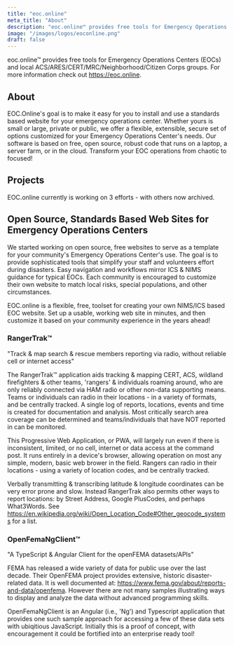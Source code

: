 ```yaml
---
title: "eoc.online"
meta_title: "About"
description: "eoc.online™ provides free tools for Emergency Operations Centers (EOCs) and local ACS/ARES/CERT/MRC/Neighborhood/Citizen Corps groups. For more information check out https://eoc.online."
image: "/images/logos/eoconline.png"
draft: false
---
```


eoc.online™ provides free tools for Emergency Operations Centers (EOCs) and local ACS/ARES/CERT/MRC/Neighborhood/Citizen Corps groups. For more information check out https://eoc.online.

## About

EOC.Online's goal is to make it easy for you to install and use a standards based website for your emergency operations center. Whether yours is small or large, private or public, we offer a flexible, extensible, secure set of options customized for your Emergency Operations Center's needs. Our software is based on free, open source, robust code that runs on a laptop, a server farm, or in the cloud. Transform your EOC operations from chaotic to focused!

## Projects

EOC.online currently is working on 3 efforts - with others now archived.

## Open Source, Standards Based Web Sites for Emergency Operations Centers

We started working on open source, free websites to serve as a template for your community's Emergency Operations Center's use. The goal is to provide sophisticated tools that simplify your staff and volunteers effort during disasters. Easy navigation and workflows mirror ICS & NIMS guidance for typical EOCs. Each community is encouraged to customize their own website to match local risks, special populations, and other circumstances.

EOC.online is a flexible, free, toolset for creating your own NIMS/ICS based EOC website. Set up a usable, working web site in minutes, and then customize it based on your community experience in the years ahead!

### RangerTrak™

"Track & map search & rescue members reporting via radio, without reliable cell or internet access"

The RangerTrak™ application aids tracking & mapping CERT, ACS, wildland firefighters & other teams, 'rangers' & individuals roaming around, who are only reliably connected via HAM radio or other non-data supporting means. Teams or individuals can radio in their locations - in a variety of formats, and be centrally tracked. A single log of reports, locations, events and time is created for documentation and analysis. Most critically search area coverage can be determined and teams/individuals that have NOT reported in can be monitored.

This Progressive Web Application, or PWA, will largely run even if there is inconsistent, limited, or no cell, internet or data access at the command post. It runs entirely in a device's browser, allowing operation on most any simple, modern, basic web brower in the field. Rangers can radio in their locations - using a variety of location codes, and be centrally tracked.

Verbally transmitting & transcribing latitude & longitude coordinates can be very error prone and slow. Instead RangerTrak also permits other ways to report locations: by Street Address, Google PlusCodes, and perhaps What3Words. See https://en.wikipedia.org/wiki/Open_Location_Code#Other_geocode_systems for a list.

### OpenFemaNgClient™

"A TypeScript & Angular Client for the openFEMA datasets/APIs"

FEMA has released a wide variety of data for public use over the last decade. Their OpenFEMA project provides extensive, historic disaster-related data. It is well documented at: https://www.fema.gov/about/reports-and-data/openfema. However there are not many samples illustrating ways to display and analyze the data without advanced programming skills.

OpenFemaNgClient is an Angular (i.e., 'Ng') and Typescript application that provides one such sample approach for accessing a few of these data sets with ubiqitious JavaScript. Initially this is a proof of concept, with encouragement it could be fortified into an enterprise ready tool!
